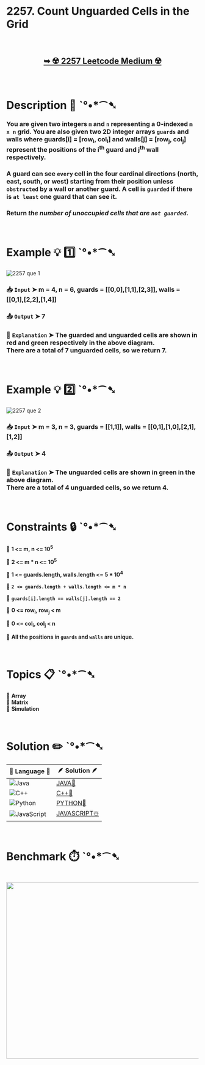 # 2257. Count Unguarded Cells in the Grid

</br>

<h2 align="center"> 

<a href="https://leetcode.com/problems/count-unguarded-cells-in-the-grid/description/?envType=daily-question&envId=2024-11-21"><strong>➥ ☢️ 2257 Leetcode Medium ☢️ </strong></a>
</h2>

</br>

# Description 📜 ˋ°•*⁀➷

### You are given two integers `m` and `n` representing a 0-indexed `m x n` grid. You are also given two 2D integer arrays `guards` and walls where guards[i] = [row<sub>i</sub>, col<sub>i</sub>] and walls[j] = [row<sub>j</sub>, col<sub>j</sub>] represent the positions of the i<sup>th</sup> guard and j<sup>th</sup> wall respectively.

### A guard can see `every` cell in the four cardinal directions (north, east, south, or west) starting from their position unless `obstructed` by a wall or another guard. A cell is `guarded` if there is `at least` one guard that can see it.

### Return *the number of unoccupied cells that are `not guarded`*.

</br>

# Example 💡 1️⃣ ˋ°•*⁀➷

![2257 que 1](https://github.com/user-attachments/assets/9abf028e-e386-4758-8c13-4b04401a4766)

  ### 📥 `Input`  ➤ m = 4, n = 6, guards = [[0,0],[1,1],[2,3]], walls = [[0,1],[2,2],[1,4]]

  ### 📤 `Output`  ➤ 7

  ### 🔦 `Explanation`  ➤ The guarded and unguarded cells are shown in red and green respectively in the above diagram.</br> There are a total of 7 unguarded cells, so we return 7.

</br>

# Example 💡 2️⃣ ˋ°•*⁀➷

![2257 que 2](https://github.com/user-attachments/assets/62f35bd7-0084-40e4-ada3-3f3a9ce0750f)

  ### 📥 `Input` ➤ m = 3, n = 3, guards = [[1,1]], walls = [[0,1],[1,0],[2,1],[1,2]]

  ### 📤 `Output`  ➤ 4

  ### 🔦 `Explanation` ➤ The unguarded cells are shown in green in the above diagram.</br> There are a total of 4 unguarded cells, so we return 4.

</br>

# Constraints 🔒 ˋ°•*⁀➷

🔹 **1 <= m, n <= 10<sup>5</sup>** </br>

🔹 **2 <= m * n <= 10<sup>5</sup>** </br>

🔹 **1 <= guards.length, walls.length <= 5 * 10<sup>4</sup>** </br>

🔹 **`2 <= guards.length + walls.length <= m * n`** </br>

🔹 **`guards[i].length == walls[j].length == 2`** </br>

🔹 **0 <= row<sub>i</sub>, row<sub>j</sub> < m** </br>

🔹 **0 <= col<sub>i</sub>, col<sub>j</sub> < n** </br>

🔹 **All the positions in `guards` and `walls` are unique.** </br>

</br>

# Topics 📋 ˋ°•*⁀➷

🔸 **Array**  </br>
🔸 **Matrix**  </br>
🔸 **Simulation**  </br>

</br>

# Solution ✏️ ˋ°•*⁀➷

| 📒 Language 📒  | 🪶 Solution 🪶 |
| ------------- | ------------- |
|  ![Java](https://img.shields.io/badge/java-%23ED8B00.svg?style=for-the-badge&logo=openjdk&logoColor=white)  | [JAVA🍁](https://github.com/Prakhar-002/LEETCODE/blob/main/%F0%9F%93%9C%20Daily%20Challange%20%F0%9F%92%A1/11%20November%20%F0%9F%8E%A1%202024/21%20-%2011%20-%202024%20---%20%202257.%20Count%20Unguarded%20Cells%20in%20the%20Grid%20%E2%98%83%EF%B8%8F%20%F0%9F%8D%81%20%F0%9F%8D%B0%20%F0%9F%8E%B2/%F0%9F%8D%81JAVA%20-%202257.%20Count%20Unguarded%20Cells%20in%20the%20Grid.java) |
|  ![C++](https://img.shields.io/badge/c++-%2300599C.svg?style=for-the-badge&logo=c%2B%2B&logoColor=white)  | [C++🎲](https://github.com/Prakhar-002/LEETCODE/blob/main/%F0%9F%93%9C%20Daily%20Challange%20%F0%9F%92%A1/11%20November%20%F0%9F%8E%A1%202024/21%20-%2011%20-%202024%20---%20%202257.%20Count%20Unguarded%20Cells%20in%20the%20Grid%20%E2%98%83%EF%B8%8F%20%F0%9F%8D%81%20%F0%9F%8D%B0%20%F0%9F%8E%B2/%F0%9F%8E%B2CPP%20-%202257.%20Count%20Unguarded%20Cells%20in%20the%20Grid.cpp)  |
|  ![Python](https://img.shields.io/badge/python-3670A0?style=for-the-badge&logo=python&logoColor=ffdd54)    | [PYTHON🍰](https://github.com/Prakhar-002/LEETCODE/blob/main/%F0%9F%93%9C%20Daily%20Challange%20%F0%9F%92%A1/11%20November%20%F0%9F%8E%A1%202024/21%20-%2011%20-%202024%20---%20%202257.%20Count%20Unguarded%20Cells%20in%20the%20Grid%20%E2%98%83%EF%B8%8F%20%F0%9F%8D%81%20%F0%9F%8D%B0%20%F0%9F%8E%B2/%F0%9F%8D%B0PYTHON%20-%202257.%20Count%20Unguarded%20Cells%20in%20the%20Grid.py) |
| ![JavaScript](https://img.shields.io/badge/javascript-%23323330.svg?style=for-the-badge&logo=javascript&logoColor=%23F7DF1E)   | [JAVASCRIPT☃️](https://github.com/Prakhar-002/LEETCODE/blob/main/%F0%9F%93%9C%20Daily%20Challange%20%F0%9F%92%A1/11%20November%20%F0%9F%8E%A1%202024/21%20-%2011%20-%202024%20---%20%202257.%20Count%20Unguarded%20Cells%20in%20the%20Grid%20%E2%98%83%EF%B8%8F%20%F0%9F%8D%81%20%F0%9F%8D%B0%20%F0%9F%8E%B2/%E2%98%83%EF%B8%8FJAVASCRIPT%20-%202257.%20Count%20Unguarded%20Cells%20in%20the%20Grid.js) |

</br>

# Benchmark ⏱️ ˋ°•*⁀➷

<h1  align="center" >

<img src ="https://github.com/user-attachments/assets/c37106f0-f4ba-449e-8bcb-b8ce11a6904e" width = "700px" height="462px" />

</h1>
